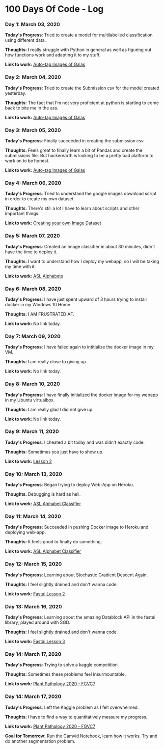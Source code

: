 # 100 Days Of Code - Log

### Day 1: March 03, 2020


**Today's Progress**: Tried to create a model for multilabelled classification using different data.

**Thoughts:** I really struggle with Python in general as well as figuring out how functions work and adapting it to my stuff.

**Link to work:** [Auto-tag Images of Galas](https://www.hackerearth.com/challenges/competitive/hackerearth-deep-learning-challenge-auto-tag-images-gala/machine-learning/auto-tag-images-of-the-gala-9e47fb31/)



### Day 2: March 04, 2020


**Today's Progress**: Tried to create the Submission csv for the model created yesterday.

**Thoughts:** The fact that I'm not very proficient at python is starting to come back to bite me in the ass.

**Link to work:** [Auto-tag Images of Galas](https://www.hackerearth.com/challenges/competitive/hackerearth-deep-learning-challenge-auto-tag-images-gala/machine-learning/auto-tag-images-of-the-gala-9e47fb31/)

### Day 3: March 05, 2020


**Today's Progress**: Finally succeeded in creating the submission csv.

**Thoughts:** Feels great to finally learn a bit of Pandas and create the submissions file. But hackerearth is looking to be a pretty bad platform to work on to be honest.

**Link to work:** [Auto-tag Images of Galas](https://www.hackerearth.com/challenges/competitive/hackerearth-deep-learning-challenge-auto-tag-images-gala/machine-learning/auto-tag-images-of-the-gala-9e47fb31/)


### Day 4: March 06, 2020


**Today's Progress**: Tried to understand the google images download script in order to create my own dataset.

**Thoughts:** There's still a lot I have to learn about scripts and other important things.

**Link to work:** [Creating your own Image Dataset](https://forums.fast.ai/t/tips-for-building-large-image-datasets/26688)


### Day 5: March 07, 2020


**Today's Progress**: Created an Image classifier in about 30 minutes, didn't have the time to deploy it.

**Thoughts:** I want to understand how I deploy my webapp, so I will be taking my time with it.

**Link to work:** [ASL Alphabets](https://www.kaggle.com/grassknoted/asl-alphabet)

### Day 6: March 08, 2020


**Today's Progress**: I have just spent upward of 3 hours trying to install docker in my Windows 10 Home.

**Thoughts:** I AM FRUSTRATED AF.

**Link to work:** No link today.


### Day 7: March 09, 2020


**Today's Progress**: I have failed again to intitialize the docker image in my VM.

**Thoughts:** I am really close to giving up.

**Link to work:** No link today.


### Day 8: March 10, 2020


**Today's Progress**: I have finally initialized the docker image for my webapp in my Ubuntu virtualbox.

**Thoughts:** I am really glad I did not give up.

**Link to work:** No link today.



### Day 9: March 11, 2020


**Today's Progress**: I cheated a bit today and was didn't exactly code.

**Thoughts:** Sometimes you just have to show up.

**Link to work:** [Lesson 2](https://course.fast.ai/videos/?lesson=2)


### Day 10: March 13, 2020


**Today's Progress**: Began trying to deploy Web-App on Heroku.

**Thoughts:** Debugging is hard as hell.

**Link to work:** [ASL Alphabet Classifier](https://github.com/punnytargaryen/ASLIdentifier)


### Day 11: March 14, 2020


**Today's Progress**: Succeeded in pushing Docker image to Heroku and deploying web-app.

**Thoughts:** It feels good to finally do something.

**Link to work:** [ASL Alphabet Classifier](https://aslalphabet-img-classifier.herokuapp.com)



### Day 12: March 15, 2020


**Today's Progress**: Learning about Stochastic Gradient Descent Again.

**Thoughts:** I feel slightly drained and don't wanna code.

**Link to work:** [Fastai Lesson 2](https://course.fast.ai/videos/?lesson=2)


### Day 13: March 16, 2020


**Today's Progress**: Learning about the amazing Datablock API in the fastai library, played around with SGD.

**Thoughts:** I feel slightly drained and don't wanna code.

**Link to work:** [Fastai Lesson 3](https://course.fast.ai/videos/?lesson=3)


### Day 14: March 17, 2020


**Today's Progress**: Trying to solve a kaggle competition.

**Thoughts:** Sometimes these problems feel insurmountable.

**Link to work:** [Plant Pathology 2020 - FGVC7](https://www.kaggle.com/c/plant-pathology-2020-fgvc7/overview)


### Day 14: March 17, 2020


**Today's Progress**: Left the Kaggle problem as I felt overwhelmed. 

**Thoughts:** I have to find a way to quantitatively measure my progress.

**Link to work:** [Plant Pathology 2020 - FGVC7](https://www.kaggle.com/c/plant-pathology-2020-fgvc7/overview)

**Goal for Tomorrow:** Run the Camvid Notebook, learn how it works. Try and do another segmentation problem.

